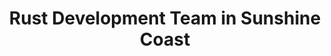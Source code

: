 ---
title: Rust Development Team in Sunshine Coast
permalink: /landings/locations/sunshine-coast/developer/rust
technology: Rust
location: Sunshine Coast
---